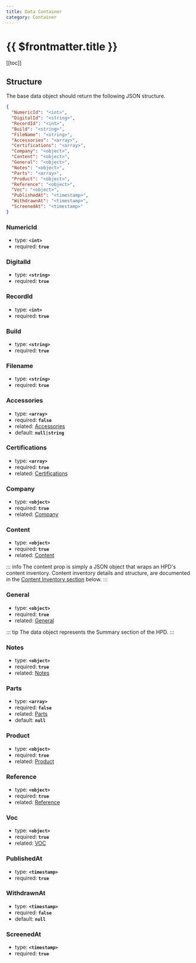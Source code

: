 ```yaml
---
title: Data Container
category: Container
---
```


# {{ $frontmatter.title }}

[[toc]]

## Structure

The base data object should return the following JSON structure.

```json
{
  "NumericId": "<int>",
  "DigitalId": "<string>",
  "RecordId": "<int>",
  "Build": "<string>",
  "FileName": "<string>",
  "Accessories": "<array>",
  "Certifications": "<array>",
  "Company": "<object>",
  "Content": "<object>",
  "General": "<object>",
  "Notes": "<object>",
  "Parts": "<array>",
  "Product": "<object>",
  "Reference": "<object>",
  "Voc": "<object>",
  "PublishedAt": "<timestamp>",
  "WithdrawnAt": "<timestamp>",
  "ScreenedAt": "<timestamp>"
}
```

### NumericId

- type: **`<int>`**
- required: **`true`**

### DigitalId

- type: **`<string>`**
- required: **`true`**

### RecordId

- type: **`<int>`**
- required: **`true`**

### Build

- type: **`<string>`**
- required: **`true`**

### Filename

- type: **`<string>`**
- required: **`true`**

### Accessories

- type: **`<array>`**
- required: **`false`**
- related: [Accessories](./accessories)
- default: **`null|string`**

### Certifications

- type: **`<array>`**
- required: **`true`**
- related: [Certifications](./certifications)

### Company

- type: **`<object>`**
- required: **`true`**
- related: [Company](./company)

### Content

- type: **`<object>`**
- required: **`true`**
- related: [Content](../content/)

::: info
The content prop is simply a JSON object that wraps an HPD's content inventory. Content inventory details and structure, are documented in the [Content Inventory section](../content/) below.
:::

### General

- type: **`<object>`**
- required: **`true`**
- related: [General](./general)

::: tip
The data object represents the Summary section of the HPD.
:::

### Notes

- type: **`<object>`**
- required: **`true`**
- related: [Notes](./notes)

### Parts

- type: **`<array>`**
- required: **`false`**
- related: [Parts](./parts)
- default: **`null`**

### Product

- type: **`<object>`**
- required: **`true`**
- related: [Product](./product)

### Reference

- type: **`<object>`**
- required: **`true`**
- related: [Reference](./reference)

### Voc

- type: **`<object>`**
- required: **`true`**
- related: [VOC](./voc)

### PublishedAt

- type: **`<timestamp>`**
- required: **`true`**

### WithdrawnAt

- type: **`<timestamp>`**
- required: **`false`**
- default: **`null`**

### ScreenedAt

- type: **`<timestamp>`**
- required: **`true`**
